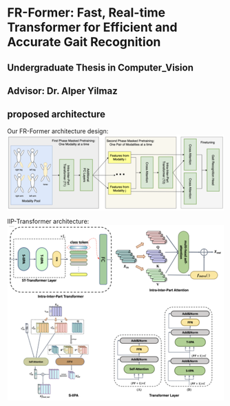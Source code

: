 # FR-Former: Fast, Real-time Transformer for Efficient and Accurate Gait Recognition

## Undergraduate Thesis in Computer_Vision

## Advisor: Dr. Alper Yilmaz

## proposed architecture

Our FR-Former architecture design:
![alt text](docs/FR-Former.png)

IIP-Transformer architecture:
![alt text](docs/IIP-Transformer.png)
